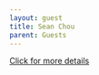 ```yaml
---
layout: guest
title: Sean Chou
parent: Guests
---
```



<div class="badge-base LI-profile-badge" data-locale="en_US" data-size="medium" data-theme="light" data-type="VERTICAL" data-vanity="chousy" data-version="v1"><a class="badge-base__link LI-simple-link" href="https://www.linkedin.com/in/chousy?trk=profile-badge">Click for more details</a></div>


